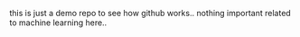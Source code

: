 this is just a demo repo to see how github works.. nothing important related to machine learning here..  

